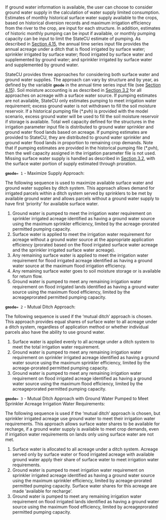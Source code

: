 If ground water information is available, the user can choose to consider ground water supply in the
calculation of water supply limited consumption. Estimates of monthly historical surface water supply 
available to the crops, based on historical diversion records and maximum irrigation efficiency from the
river to the crop, are input for each structure. In addition, estimates of historic monthly pumping can be
input if available, or monthly pumping capacity can be input to limit the StateCU estimate of pumping. As
described in [Section 4.15](../InputDescription/415.md), the annual time series input file provides the annual acreage under a ditch that is
flood irrigated by surface water; sprinkler irrigated by surface water; flood irrigated by surface water and
supplemented by ground water; and sprinkler irrigated by surface water and supplemented by ground water. 

StateCU provides three approaches for considering both surface water and ground water supplies. The
approach can vary by structure and by year, as defined by the variable __`gmode`__ in the annual time series input
file (see [Section 4.15](../InputDescription/415.md)). Soil moisture accounting is as described in [Section 3.2](../ModelDescription/32.md) for all approaches on acreage
with a surface water source. If pumping estimates are not available, StateCU only estimates pumping to
meet irrigation water requirement; excess ground water is not withdrawn to fill the soil moisture reservoir. If
a historical pumping file (\*.pvh) is provided with the model scenario, excess ground water will be used to
fill the soil moisture reservoir if storage is available. Total well capacity defined for the structures in the
irrigation parameter input file is distributed to ground water sprinkler and ground water flood lands based on
acreage. If pumping estimates are provided to StateCU, they are distributed to ground water sprinkler and
ground water flood lands in proportion to remaining crop demands. Note that if pumping estimates are
provided in the historical pumping file (\*.pvh), then the well capacity assigned in the irrigation parameter
file is not used. Missing surface water supply is handled as described in [Section 3.2](../ModelDescription/32.md), with the surface water
portion of supply estimated through proration. 

__`gmode`__`= 1` - Maximize Supply Approach:

The following sequence is used to maximize available surface water and ground water supplies by ditch
system. This approach allows demand for irrigated parcels within a ditch system served by sprinklers to be
met by available ground water and allows parcels without a ground water supply to have first ‘priority’ for
available surface water. 

1. Ground water is pumped to meet the irrigation water requirement on sprinkler irrigated acreage
identified as having a ground water source using the maximum sprinkler efficiency, limited by the
acreage-prorated permitted pumping capacity.
2. Surface water is applied to meet the irrigation water requirement for acreage without a ground water
source at the appropriate application efficiency (prorated based on the flood irrigated surface water
acreage and the sprinkler irrigated surface water acreage).
3. Any remaining surface water is applied to meet the irrigation water requirement for flood irrigated
acreage identified as having a ground water source at the maximum flood irrigation efficiency.
4. Any remaining surface water goes to soil moisture storage or is available for return flow.
5. Ground water is pumped to meet any remaining irrigation water requirement on flood irrigated lands
identified as having a ground water source using the maximum flood efficiency, limited by the acreageprorated permitted pumping capacity. 

__`gmode`__`= 2` - Mutual Ditch Approach:

The following sequence is used if the ‘mutual ditch’ approach is chosen. This approach provides equal
shares of surface water to all acreage under a ditch system, regardless of application method or whether
individual parcels also have the ability to use ground water. 

1. Surface water is applied evenly to all acreage under a ditch system to meet the total irrigation water
requirement. 
2. Ground water is pumped to meet any remaining irrigation water requirement on sprinkler irrigated
acreage identified as having a ground water source using the maximum sprinkler efficiency, limited by
the acreage-prorated permitted pumping capacity.
3. Ground water is pumped to meet any remaining irrigation water requirement on flood irrigated acreage
identified as having a ground water source using the maximum flood efficiency, limited by the acreageprorated permitted pumping capacity. 

__`gmode`__`= 3` - Mutual Ditch Approach with Ground Water Pumped to Meet Sprinkler Acreage Irrigation Water Requirements:

The following sequence is used if the ‘mutual ditch’ approach is chosen, but sprinkler irrigated acreage use
ground water to meet their irrigation water requirements. This approach allows surface water shares to be
available for recharge, if a ground water supply is available to meet crop demands, even if irrigation water
requirements on lands only using surface water are not met.

1. Surface water is allocated to all acreage under a ditch system. Acreage served only by surface water or
flood irrigated acreage with available ground water apply their share of surface water to meet irrigation
water requirements.
2. Ground water is pumped to meet irrigation water requirement on sprinkler irrigated acreage identified as
having a ground water source using the maximum sprinkler efficiency, limited by acreage-prorated
permitted pumping capacity. Surface water shares for this acreage are made ‘available for recharge’.
3. Ground water is pumped to meet any remaining irrigation water requirement on flood irrigated lands
identified as having a ground water source using the maximum flood efficiency, limited by acreageprorated permitted pumping capacity. 